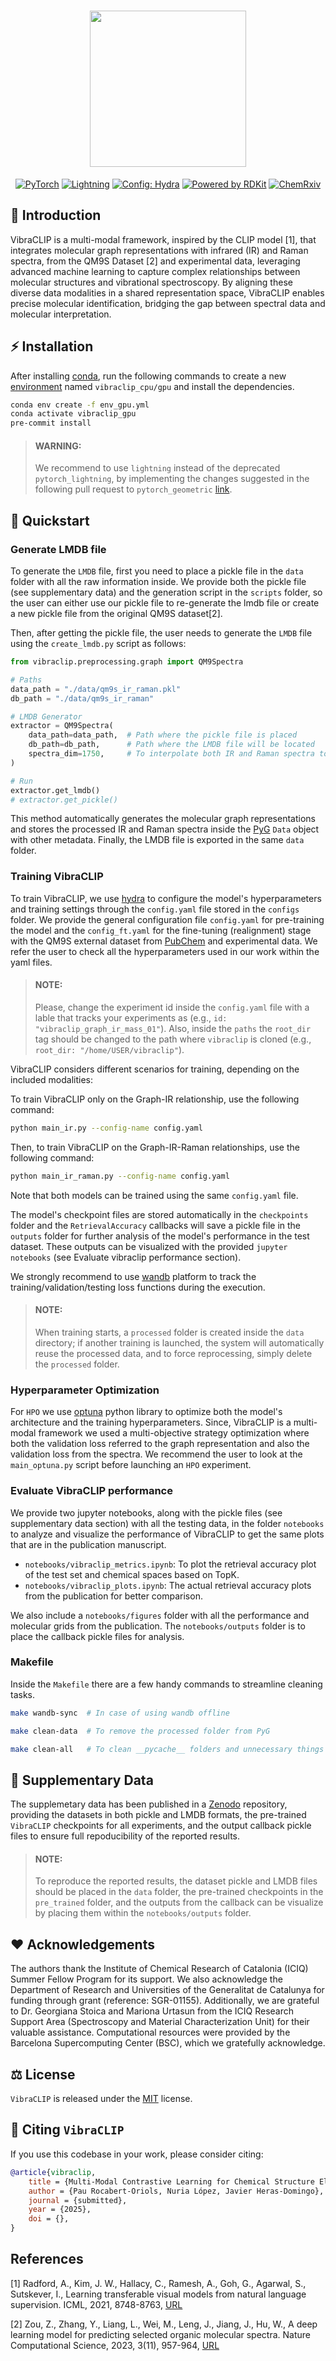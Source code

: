 <div align="center">

<h1 align="center"><img src="img/logo.png" width="250"/></h1>

<a href="https://pytorch.org/get-started/locally/"><img alt="PyTorch" src="https://img.shields.io/badge/PyTorch-ee4c2c?logo=pytorch&logoColor=white"></a>
<a href="https://pytorchlightning.ai/"><img alt="Lightning" src="https://img.shields.io/badge/-Lightning-792ee5?logo=pytorchlightning&logoColor=white"></a>
<a href="https://hydra.cc/"><img alt="Config: Hydra" src="https://img.shields.io/badge/Config-Hydra-89b8cd"></a>
[![Powered by RDKit](https://img.shields.io/badge/Powered%20by-RDKit-3838ff.svg?logo=data:image/png;base64,iVBORw0KGgoAAAANSUhEUgAAABAAAAAQBAMAAADt3eJSAAAABGdBTUEAALGPC/xhBQAAACBjSFJNAAB6JgAAgIQAAPoAAACA6AAAdTAAAOpgAAA6mAAAF3CculE8AAAAFVBMVEXc3NwUFP8UPP9kZP+MjP+0tP////9ZXZotAAAAAXRSTlMAQObYZgAAAAFiS0dEBmFmuH0AAAAHdElNRQfmAwsPGi+MyC9RAAAAQElEQVQI12NgQABGQUEBMENISUkRLKBsbGwEEhIyBgJFsICLC0iIUdnExcUZwnANQWfApKCK4doRBsKtQFgKAQC5Ww1JEHSEkAAAACV0RVh0ZGF0ZTpjcmVhdGUAMjAyMi0wMy0xMVQxNToyNjo0NyswMDowMDzr2J4AAAAldEVYdGRhdGU6bW9kaWZ5ADIwMjItMDMtMTFUMTU6MjY6NDcrMDA6MDBNtmAiAAAAAElFTkSuQmCC)](https://www.rdkit.org/)
[![ChemRxiv](https://img.shields.io/badge/ChemRxiv-Preprint-red)](https://doi.org/10.26434/chemrxiv-2025-kwjzv)

</div>

## 📌 Introduction

VibraCLIP is a multi-modal framework, inspired by the CLIP model [1], that integrates molecular graph representations with infrared (IR) and Raman spectra, from the QM9S Dataset [2] and experimental data, leveraging advanced machine learning to capture complex relationships between molecular structures and vibrational spectroscopy. By aligning these diverse data modalities in a shared representation space, VibraCLIP enables precise molecular identification, bridging the gap between spectral data and molecular interpretation.

## ⚡ Installation
After installing [conda](http://conda.pydata.org/), run the following commands to create a new [environment](https://conda.io/docs/user-guide/tasks/manage-environments.html)
named `vibraclip_cpu/gpu` and install the dependencies.

```bash
conda env create -f env_gpu.yml
conda activate vibraclip_gpu
pre-commit install
```

> #### WARNING:
> We recommend to use `lightning` instead of the deprecated `pytorch_lightning`, by implementing the changes suggested in the following pull request to `pytorch_geometric` [link](https://github.com/pyg-team/pytorch_geometric/pull/10147).

## 🚀 Quickstart

### Generate LMDB file
To generate the `LMDB` file, first you need to place a pickle file in the `data` folder with all the raw information inside. We provide both the pickle file (see supplementary data) and the generation script in the `scripts` folder, so the user can either use our pickle file to re-generate the lmdb file or create a new pickle file from the original QM9S dataset[2].

Then, after getting the pickle file, the user needs to generate the `LMDB` file using the `create_lmdb.py` script as follows:

```python
from vibraclip.preprocessing.graph import QM9Spectra

# Paths
data_path = "./data/qm9s_ir_raman.pkl"
db_path = "./data/qm9s_ir_raman"

# LMDB Generator
extractor = QM9Spectra(
    data_path=data_path,  # Path where the pickle file is placed
    db_path=db_path,      # Path where the LMDB file will be located
    spectra_dim=1750,     # To interpolate both IR and Raman spectra to a given dimension
)

# Run
extractor.get_lmdb()
# extractor.get_pickle()
```

This method automatically generates the molecular graph representations and stores the processed IR and Raman spectra inside the [PyG](https://pytorch-geometric.readthedocs.io/en/latest/) `Data` object with other metadata. Finally, the LMDB file is exported in the same `data` folder.

### Training VibraCLIP
To train VibraCLIP, we use [hydra](https://hydra.cc/) to configure the model's hyperparameters and training settings through the `config.yaml` file stored in the `configs` folder. We provide the general configuration file `config.yaml` for pre-training the model and the `config_ft.yaml` for the fine-tuning (realignment) stage with the QM9S external dataset from [PubChem](https://pubchem.ncbi.nlm.nih.gov/) and experimental data. We refer the user to check all the hyperparameters used in our work within the yaml files.

> #### NOTE:
> Please, change the experiment id inside the `config.yaml` file with a lable that tracks your experiments as (e.g., `id: "vibraclip_graph_ir_mass_01"`).
> Also, inside the `paths` the `root_dir` tag should be changed to the path where `vibraclip` is cloned (e.g., `root_dir: "/home/USER/vibraclip"`).

VibraCLIP considers different scenarios for training, depending on the included modalities:

To train VibraCLIP only on the Graph-IR relationship, use the following command:

```bash
python main_ir.py --config-name config.yaml
```

Then, to train VibraCLIP on the Graph-IR-Raman relationships, use the following command:

```bash
python main_ir_raman.py --config-name config.yaml
```

Note that both models can be trained using the same `config.yaml` file.

The model's checkpoint files are stored automatically in the `checkpoints` folder and the `RetrievalAccuracy` callbacks will save a pickle file in the `outputs` folder for further analysis of the model's performance in the test dataset. These outputs can be visualized with the provided `jupyter notebooks` (see Evaluate vibraclip performance section).

We strongly recommend to use [wandb](https://docs.wandb.ai/) platform to track the training/validation/testing loss functions during the execution.

> #### NOTE:
> When training starts, a `processed` folder is created inside the `data` directory; if another training is launched, the system will automatically reuse the processed data, and to force reprocessing, simply delete the `processed` folder.

### Hyperparameter Optimization
For `HPO` we use [optuna](https://optuna.readthedocs.io/en/stable/) python library to optimize both the model's architecture and the training hyperparameters. Since, VibraCLIP is a multi-modal framework we used a multi-objective strategy optimization where both the validation loss referred to the graph representation and also the validation loss from the spectra. We recommend the user to look at the `main_optuna.py` script before launching an `HPO` experiment.

### Evaluate VibraCLIP performance
We provide two jupyter notebooks, along with the pickle files (see supplementary data section) with all the testing data, in the folder `notebooks` to analyze and visualize the performance of VibraCLIP to get the same plots that are in the publication manuscript.

- `notebooks/vibraclip_metrics.ipynb`: To plot the retrieval accuracy plot of the test set and chemical spaces based on TopK.
- `notebooks/vibraclip_plots.ipynb`: The actual retrieval accuracy plots from the publication for better comparison.

We also include a `notebooks/figures` folder with all the performance and molecular grids from the publication. The `notebooks/outputs` folder is to place the callback pickle files for analysis.

### Makefile
Inside the `Makefile` there are a few handy commands to streamline cleaning tasks.

```bash
make wandb-sync  # In case of using wandb offline

make clean-data  # To remove the processed folder from PyG

make clean-all   # To clean __pycache__ folders and unnecessary things
```

## 💾 Supplementary Data
The supplemetary data has been published in a [Zenodo](https://doi.org/10.5281/zenodo.15348391) repository, providing the datasets in both pickle and LMDB formats, the pre-trained `VibraCLIP` checkpoints for all experiments, and the output callback pickle files to ensure full repoducibility of the reported results.

> #### NOTE:
> To reproduce the reported results, the dataset pickle and LMDB files should be placed in the `data` folder, the pre-trained checkpoints in the `pre_trained` folder, and the outputs from the callback can be visualize by placing them within the `notebooks/outputs` folder.

## ❤️  Acknowledgements
The authors thank the Institute of Chemical Research of Catalonia (ICIQ) Summer Fellow Program for its support. We also acknowledge the Department of Research and Universities of the Generalitat de Catalunya for funding through grant (reference: SGR-01155). Additionally, we are grateful to Dr. Georgiana Stoica and Mariona Urtasun from the ICIQ Research Support Area (Spectroscopy and Material Characterization Unit) for their valuable assistance. Computational resources were provided by the Barcelona Supercomputing Center (BSC), which we gratefully acknowledge.

## ⚖️  License
`VibraCLIP` is released under the [MIT](https://github.com/jherasdo/vibraclip/blob/main/LICENSE.md) license.

## 📄 Citing `VibraCLIP`

If you use this codebase in your work, please consider citing:

```bibtex
@article{vibraclip,
    title = {Multi-Modal Contrastive Learning for Chemical Structure Elucidation with VibraCLIP},
    author = {Pau Rocabert-Oriols, Nuria López, Javier Heras-Domingo},
    journal = {submitted},
    year = {2025},
    doi = {},
}
```

## References
<a id="1">[1]</a>
Radford, A., Kim, J. W., Hallacy, C., Ramesh, A., Goh, G., Agarwal, S., Sutskever, I.,
Learning transferable visual models from natural language supervision. ICML, 2021, 8748-8763, [URL](http://proceedings.mlr.press/v139/radford21a)

<a id="2">[2]</a>
Zou, Z., Zhang, Y., Liang, L., Wei, M., Leng, J., Jiang, J., Hu, W., A deep learning model for predicting selected organic molecular spectra. Nature Computational Science, 2023, 3(11), 957-964, [URL](https://www.nature.com/articles/s43588-023-00550-y)

